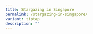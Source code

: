 ```yaml
---
title: Stargazing in Singapore
permalink: /stargazing-in-singapore/
variant: tiptap
description: ""
---
```

